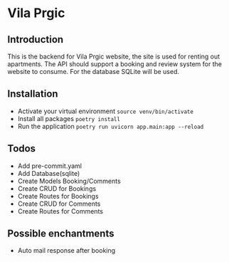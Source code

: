 # Vila Prgic

## Introduction

This is the backend for Vila Prgic website, the site is used for renting out apartments. 
The API should support a booking and review system for the website to consume. 
For the database SQLite will be used. 

## Installation

- Activate your virtual environment `source venv/bin/activate`
- Install all packages `poetry install`
- Run the application `poetry run uvicorn app.main:app --reload`

## Todos

- Add pre-commit.yaml
- Add Database(sqlite)
- Create Models Booking/Comments
- Create CRUD for Bookings
- Create Routes for Bookings
- Create CRUD for Comments
- Create Routes for Comments


## Possible enchantments

- Auto mail response after booking
